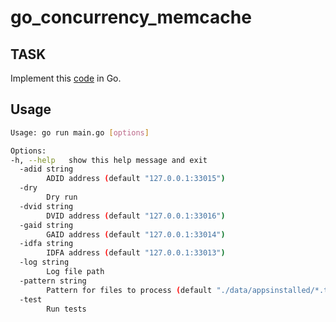 # go_concurrency_memcache

## TASK 
Implement this [code](https://github.com/jBuly4/concurrency_memcache) in Go.

## Usage
```bash
Usage: go run main.go [options]

Options:
-h, --help   show this help message and exit
  -adid string
        ADID address (default "127.0.0.1:33015")
  -dry
        Dry run
  -dvid string
        DVID address (default "127.0.0.1:33016")
  -gaid string
        GAID address (default "127.0.0.1:33014")
  -idfa string
        IDFA address (default "127.0.0.1:33013")
  -log string
        Log file path
  -pattern string
        Pattern for files to process (default "./data/appsinstalled/*.tsv.gz")
  -test
        Run tests
```